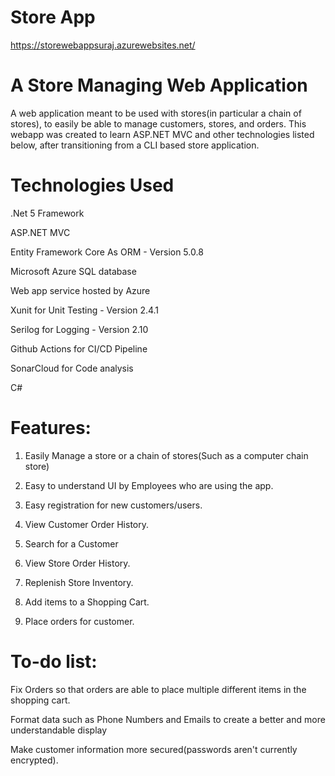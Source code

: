 # Store App
https://storewebappsuraj.azurewebsites.net/

# A Store Managing Web Application
A web application meant to be used with stores(in particular a chain of stores), to easily be able to manage customers, stores, and orders.
This webapp was created to learn ASP.NET MVC and other technologies listed below, after transitioning from a CLI based store application. 

# Technologies Used
.Net 5 Framework

ASP.NET MVC

Entity Framework Core As ORM - Version 5.0.8

Microsoft Azure SQL database

Web app service hosted by Azure

Xunit for Unit Testing - Version 2.4.1

Serilog for Logging - Version 2.10

Github Actions for CI/CD Pipeline

SonarCloud for Code analysis

C#

# Features:

1. Easily Manage a store or a chain of stores(Such as a computer chain store)

1. Easy to understand UI by Employees who are using the app. 

1. Easy registration for new customers/users.

1. View Customer Order History.

1. Search for a Customer

1. View Store Order History.

1. Replenish Store Inventory.

1. Add items to a Shopping Cart.

1. Place orders for customer.

# To-do list:
Fix Orders so that orders are able to place multiple different items in the shopping cart.

Format data such as Phone Numbers and Emails to create a better and more understandable display

Make customer information more secured(passwords aren't currently encrypted).
